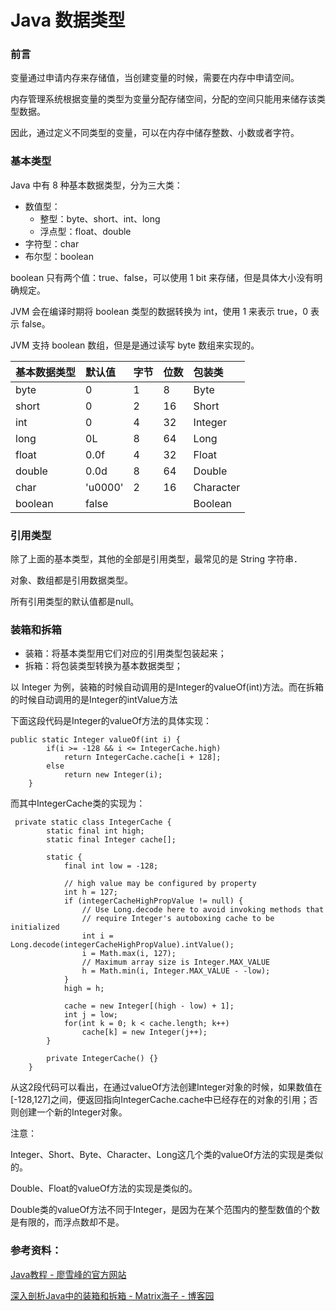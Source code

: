 # Java 数据类型

### 前言

变量通过申请内存来存储值，当创建变量的时候，需要在内存中申请空间。

内存管理系统根据变量的类型为变量分配存储空间，分配的空间只能用来储存该类型数据。

因此，通过定义不同类型的变量，可以在内存中储存整数、小数或者字符。

### 基本类型

Java 中有 8 种基本数据类型，分为三大类：

* 数值型：
  * 整型：byte、short、int、long
  * 浮点型：float、double
* 字符型：char
* 布尔型：boolean

boolean 只有两个值：true、false，可以使用 1 bit 来存储，但是具体大小没有明确规定。

JVM 会在编译时期将 boolean 类型的数据转换为 int，使用 1 来表示 true，0 表示 false。

JVM 支持 boolean 数组，但是是通过读写 byte 数组来实现的。

| 基本数据类型 | 默认值 | 字节 | 位数 | 包装类 |
| :--- | :--- | :--- | :--- | :--- |
| byte | 0 | 1 | 8 | Byte |
| short | 0 | 2 | 16 | Short |
| int | 0 | 4 | 32 | Integer |
| long | 0L | 8 | 64 | Long |
| float | 0.0f | 4 | 32 | Float |
| double | 0.0d | 8 | 64 | Double |
| char | 'u0000' | 2 | 16 | Character |
| boolean | false |  |  | Boolean |

### 引用类型

除了上面的基本类型，其他的全部是引用类型，最常见的是 String 字符串．

对象、数组都是引用数据类型。

所有引用类型的默认值都是null。

### 装箱和拆箱

* 装箱：将基本类型用它们对应的引用类型包装起来；
* 拆箱：将包装类型转换为基本数据类型；

以 Integer 为例，装箱的时候自动调用的是Integer的valueOf\(int\)方法。而在拆箱的时候自动调用的是Integer的intValue方法

下面这段代码是Integer的valueOf方法的具体实现：

```text
public static Integer valueOf(int i) {
        if(i >= -128 && i <= IntegerCache.high)
            return IntegerCache.cache[i + 128];
        else
            return new Integer(i);
    }
```

而其中IntegerCache类的实现为：

```text
 private static class IntegerCache {
        static final int high;
        static final Integer cache[];

        static {
            final int low = -128;

            // high value may be configured by property
            int h = 127;
            if (integerCacheHighPropValue != null) {
                // Use Long.decode here to avoid invoking methods that
                // require Integer's autoboxing cache to be initialized
                int i = Long.decode(integerCacheHighPropValue).intValue();
                i = Math.max(i, 127);
                // Maximum array size is Integer.MAX_VALUE
                h = Math.min(i, Integer.MAX_VALUE - -low);
            }
            high = h;

            cache = new Integer[(high - low) + 1];
            int j = low;
            for(int k = 0; k < cache.length; k++)
                cache[k] = new Integer(j++);
        }

        private IntegerCache() {}
    }
```

从这2段代码可以看出，在通过valueOf方法创建Integer对象的时候，如果数值在\[-128,127\]之间，便返回指向IntegerCache.cache中已经存在的对象的引用；否则创建一个新的Integer对象。

注意：

Integer、Short、Byte、Character、Long这几个类的valueOf方法的实现是类似的。

Double、Float的valueOf方法的实现是类似的。

Double类的valueOf方法不同于Integer，是因为在某个范围内的整型数值的个数是有限的，而浮点数却不是。

### 参考资料：

[Java教程 - 廖雪峰的官方网站](https://www.liaoxuefeng.com/wiki/1252599548343744)

[深入剖析Java中的装箱和拆箱 - Matrix海子 - 博客园](https://www.cnblogs.com/dolphin0520/p/3780005.html)

